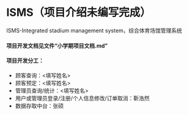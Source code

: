 # ISMS（项目介绍未编写完成）

ISMS-Integrated stadium management system，综合体育场馆管理系统

#### 项目开发文档见文件“小学期项目文档.md”

#### 项目开发分工：

- 顾客查询：<填写姓名>
- 顾客预定：<填写姓名>
- 管理员查询/统计：<填写姓名>
- 用户或管理员登录/注册/个人信息修改/订单取消：靳浩然
- 数据存取中台：张硕
